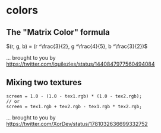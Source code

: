 # colors

## The "Matrix Color" formula

$(r, g, b) = (r ^\frac{3}{2}, g ^\frac{4}{5}, b ^\frac{3}{2})$

… brought to you by https://twitter.com/iquilezles/status/1440847977560494084

## Mixing two textures

```
screen = 1.0 - (1.0 - tex1.rgb) * (1.0 - tex2.rgb);
// or
screen = tex1.rgb + tex2.rgb - tex1.rgb * tex2.rgb;
```

… brought to you by https://twitter.com/XorDev/status/1781032636699332752
